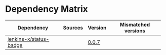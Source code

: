 # Dependency Matrix

Dependency | Sources | Version | Mismatched versions
---------- | ------- | ------- | -------------------
[jenkins-x/status-badge](https://github.com/jenkins-x/status-badge) |  | [0.0.7](https://github.com/jenkins-x/status-badge/releases/tag/v0.0.7) | 
